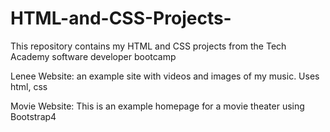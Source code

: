 # HTML-and-CSS-Projects-
This repository contains my HTML and CSS projects from the Tech Academy software developer bootcamp

Lenee Website: an example site with videos and images of my music. Uses html, css 

Movie Website: This is an example homepage for a movie theater using Bootstrap4

